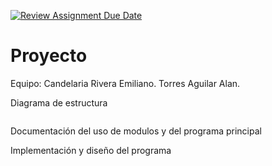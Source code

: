 [![Review Assignment Due Date](https://classroom.github.com/assets/deadline-readme-button-24ddc0f5d75046c5622901739e7c5dd533143b0c8e959d652212380cedb1ea36.svg)](https://classroom.github.com/a/LCXMIOgt)
# Proyecto
Equipo:
Candelaria Rivera Emiliano.
Torres Aguilar Alan.

Diagrama de estructura

![]()

Documentación del uso de modulos y del programa principal


Implementación y diseño del programa



